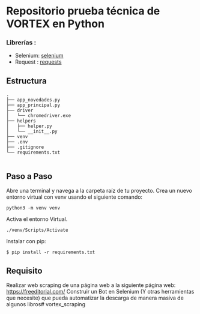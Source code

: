 # Repositorio prueba técnica de VORTEX en Python


### Librerías :
- Selenium: [selenium](https://selenium-python.readthedocs.io)
- Request : [requests](https://pypi.org/project/requests)

## Estructura 
```
.
├── app_novedades.py
├── app_principal.py
├── driver
│   └── chromedriver.exe
├── helpers
│   ├── helper.py
│   └── __init__.py
├── venv
├── .env
├── .gitignore
└── requirements.txt


```
## Paso a Paso

Abre una terminal y navega a la carpeta raíz de tu proyecto.
Crea un nuevo entorno virtual con venv usando el siguiente comando:


```
python3 -m venv venv
```
Activa el entorno Virtual.
```
./venv/Scripts/Activate
```
Instalar con pip:
```
$ pip install -r requirements.txt
```
## Requisito 

Realizar web scraping de una página web a la siguiente página web:
https://freeditorial.com/
Construir un Bot en Selenium (Y otras herramientas que necesite) que pueda automatizar la
descarga de manera masiva de algunos libros#   v o r t e x _ s c r a p i n g  
 